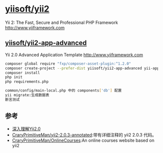 # [yiisoft/yii2](https://github.com/yiisoft/yii2)

Yii 2: The Fast, Secure and Professional PHP Framework <http://www.yiiframework.com>

## [yiisoft/yii2-app-advanced](https://github.com/yiisoft/yii2-app-advanced)

Yii 2.0 Advanced Application Template http://www.yiiframework.com

```sh
composer global require "fxp/composer-asset-plugin:^1.2.0"
composer create-project --prefer-dist yiisoft/yii2-app-advanced yii-application
composer install
php init
php requirements.php

common/config/main-local.php 中的 components['db'] 配置
yii migrate:生成数据表
断言测试
```

## 参考

* [深入理解Yii2.0](http://www.digpage.com/index.html)
* [CraryPrimitiveMan/yii2-2.0.3-annotated](https://github.com/CraryPrimitiveMan/yii2-2.0.3-annotated):带有详细注释的 yii2 2.0.3 代码。
* [CraryPrimitiveMan/OnlineCourses](https://github.com/CraryPrimitiveMan/OnlineCourses):An online courses website based on yii2
